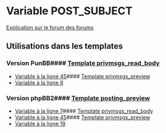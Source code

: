 # Variable POST_SUBJECT
[Explication sur le forum des forums](http://forum.forumactif.com/t294113-listing-des-variables#POST_SUBJECT)
## Utilisations dans les templates
### Version PunBB#### [Template privmsgs_read_body](punbb/privmsgs_read_body.md)
* [Variable à la ligne 45](../punbb/privmsgs_read_body.tpl#L45)#### [Template privmsgs_preview](punbb/privmsgs_preview.md)
* [Variable à la ligne 8](../punbb/privmsgs_preview.tpl#L8)
### Version phpBB2#### [Template posting_preview](subsilver/posting_preview.md)
* [Variable à la ligne 7](../subsilver/posting_preview.tpl#L7)#### [Template privmsgs_read_body](subsilver/privmsgs_read_body.md)
* [Variable à la ligne 45](../subsilver/privmsgs_read_body.tpl#L45)#### [Template privmsgs_preview](subsilver/privmsgs_preview.md)
* [Variable à la ligne 19](../subsilver/privmsgs_preview.tpl#L19)